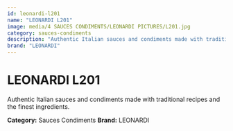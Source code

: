 ```yaml
---
id: leonardi-l201
name: "LEONARDI L201"
image: media/4 SAUCES CONDIMENTS/LEONARDI PICTURES/L201.jpg
category: sauces-condiments
description: "Authentic Italian sauces and condiments made with traditional recipes and the finest ingredients."
brand: "LEONARDI"
---
```


# LEONARDI L201

Authentic Italian sauces and condiments made with traditional recipes and the finest ingredients.

**Category:** Sauces Condiments
**Brand:** LEONARDI
